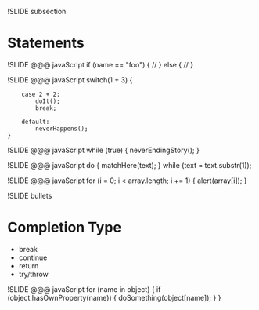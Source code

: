 !SLIDE subsection
# Statements #

!SLIDE
	@@@ javaScript
	if (name == "foo") {
		//
	} else {
		//
	}

!SLIDE
	@@@ javaScript
	switch(1 + 3) {

		case 2 + 2:
			doIt();
			break;

		default:
			neverHappens();
	}

!SLIDE
	@@@ javaScript
	while (true) {
		neverEndingStory();
	}

!SLIDE
	@@@ javaScript
	do {
		matchHere(text);
	} while (text = text.substr(1));

!SLIDE
	@@@ javaScript
	for (i = 0; i < array.length; i += 1) {
		alert(array[i]);
	}

!SLIDE bullets
# Completion Type #
* break
* continue
* return
* try/throw

!SLIDE
	@@@ javaScript
	for (name in object) {
		if (object.hasOwnProperty(name)) {
			doSomething(object[name]);
		}
	}

